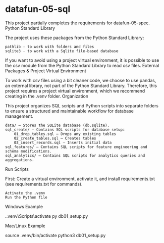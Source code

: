# datafun-05-sql

This project partially completes the requirements for datafun-05-spec.
Python Standard Library

The project uses these packages from the Python Standard Library:

    pathlib - to work with folders and files
    sqlite3 - to work with a Sqlite file-based database

If you want to avoid using a project virtual environment, it is possible to use the csv module from the Python Standard Library to read csv files.
External Packages & Project Virtual Environment

To work with csv files using a bit cleaner code, we choose to use pandas, an external library, not part of the Python Standard Library. Therefore, this project requires a project virtual environment, which we recommend creating in the .venv folder.
Organization

This project organizes SQL scripts and Python scripts into separate folders to ensure a structured and maintainable workflow for database management.

    data/ – Stores the SQLite database (db.sqlite).
    sql_create/ – Contains SQL scripts for database setup:
        01_drop_tables.sql – Drops any existing tables
        02_create_tables.sql – Creates tables
        03_insert_records.sql – Inserts initial data
    sql_features/ – Contains SQL scripts for feature engineering and schema modifications.
    sql_analytics/ – Contains SQL scripts for analytics queries and aggregations.

Run Scripts

First: Create a virtual environment, activate it, and install requirements.txt (see requirements.txt for commands).

    Activate the .venv
    Run the Python file

Windows Example

.\.venv\Scripts\activate
py db01_setup.py

Mac/Linux Example

source .venv/bin/activate
python3 db01_setup.py

